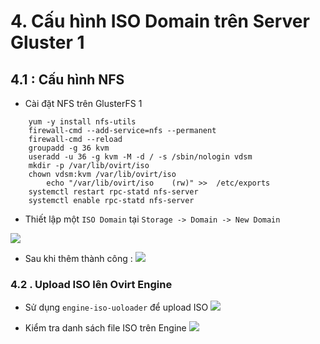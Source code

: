 
# 4. Cấu hình  ISO Domain trên Server Gluster 1


## 4.1 : Cấu hình NFS
- Cài đặt NFS trên GlusterFS 1
```
	yum -y install nfs-utils
	firewall-cmd --add-service=nfs --permanent
	firewall-cmd --reload
	groupadd -g 36 kvm
	useradd -u 36 -g kvm -M -d / -s /sbin/nologin vdsm 
	mkdir -p /var/lib/ovirt/iso
	chown vdsm:kvm /var/lib/ovirt/iso
		echo "/var/lib/ovirt/iso    (rw)" >>  /etc/exports
	systemctl restart rpc-statd nfs-server
	systemctl enable rpc-statd nfs-server

```
- Thiết lập một `ISO Domain` tại `Storage -> Domain -> New Domain `

![](https://i.imgur.com/GfqSTf2.png)

- Sau khi thêm thành công :
![](https://i.imgur.com/5DNfk1z.png)



### 4.2 . Upload ISO lên Ovirt Engine

- Sử dụng `engine-iso-uoloader` để upload ISO
![](https://i.imgur.com/fPqMpWP.png)

- Kiểm tra danh sách file ISO trên Engine
![](https://i.imgur.com/jEJ1q87.png)
